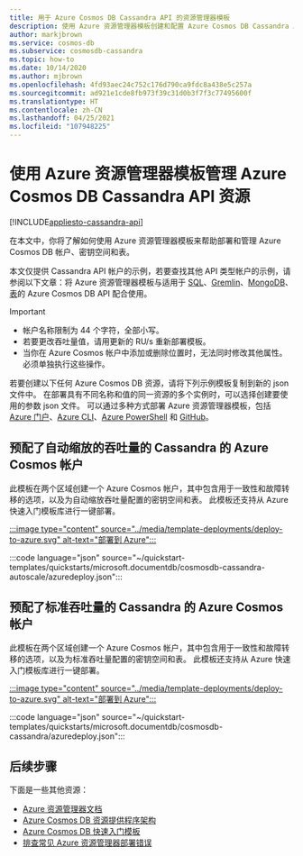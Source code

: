 ```yaml
---
title: 用于 Azure Cosmos DB Cassandra API 的资源管理器模板
description: 使用 Azure 资源管理器模板创建和配置 Azure Cosmos DB Cassandra API。
author: markjbrown
ms.service: cosmos-db
ms.subservice: cosmosdb-cassandra
ms.topic: how-to
ms.date: 10/14/2020
ms.author: mjbrown
ms.openlocfilehash: 4fd93aec24c752c176d790ca9fdc8a438e5c257a
ms.sourcegitcommit: ad921e1cde8fb973f39c31d0b3f7f3c77495600f
ms.translationtype: HT
ms.contentlocale: zh-CN
ms.lasthandoff: 04/25/2021
ms.locfileid: "107948225"
---
```

# <a name="manage-azure-cosmos-db-cassandra-api-resources-using-azure-resource-manager-templates"></a>使用 Azure 资源管理器模板管理 Azure Cosmos DB Cassandra API 资源
[!INCLUDE[appliesto-cassandra-api](includes/appliesto-cassandra-api.md)]

在本文中，你将了解如何使用 Azure 资源管理器模板来帮助部署和管理 Azure Cosmos DB 帐户、密钥空间和表。

本文仅提供 Cassandra API 帐户的示例，若要查找其他 API 类型帐户的示例，请参阅以下文章：将 Azure 资源管理器模板与适用于 [SQL](templates-samples-sql.md)、[Gremlin](templates-samples-gremlin.md)、[MongoDB](templates-samples-mongodb.md)、[表](templates-samples-table.md)的 Azure Cosmos DB API 配合使用。

> [!IMPORTANT]
>
> * 帐户名称限制为 44 个字符，全部小写。
> * 若要更改吞吐量值，请用更新的 RU/s 重新部署模板。
> * 当你在 Azure Cosmos 帐户中添加或删除位置时，无法同时修改其他属性。 必须单独执行这些操作。

若要创建以下任何 Azure Cosmos DB 资源，请将下列示例模板复制到新的 json 文件中。 在部署具有不同名称和值的同一资源的多个实例时，可以选择创建要使用的参数 json 文件。 可以通过多种方式部署 Azure 资源管理器模板，包括 [Azure 门户](../azure-resource-manager/templates/deploy-portal.md)、[Azure CLI](../azure-resource-manager/templates/deploy-cli.md)、[Azure PowerShell](../azure-resource-manager/templates/deploy-powershell.md) 和 [GitHub](../azure-resource-manager/templates/deploy-to-azure-button.md)。

<a id="create-autoscale"></a>

## <a name="azure-cosmos-account-for-cassandra-with-autoscale-provisioned-throughput"></a>预配了自动缩放的吞吐量的 Cassandra 的 Azure Cosmos 帐户

此模板在两个区域创建一个 Azure Cosmos 帐户，其中包含用于一致性和故障转移的选项，以及为自动缩放吞吐量配置的密钥空间和表。 此模板还支持从 Azure 快速入门模板库进行一键部署。

[:::image type="content" source="../media/template-deployments/deploy-to-azure.svg" alt-text="部署到 Azure":::](https://portal.azure.com/#create/Microsoft.Template/uri/https%3A%2F%2Fraw.githubusercontent.com%2FAzure%2Fazure-quickstart-templates%2Fmaster%2Fquickstarts%2Fmicrosoft.documentdb%2Fcosmosdb-cassandra-autoscale%2Fazuredeploy.json)

:::code language="json" source="~/quickstart-templates/quickstarts/microsoft.documentdb/cosmosdb-cassandra-autoscale/azuredeploy.json":::

<a id="create-manual"></a>

## <a name="azure-cosmos-account-for-cassandra-with-standard-provisioned-throughput"></a>预配了标准吞吐量的 Cassandra 的 Azure Cosmos 帐户

此模板在两个区域创建一个 Azure Cosmos 帐户，其中包含用于一致性和故障转移的选项，以及为标准吞吐量配置的密钥空间和表。 此模板还支持从 Azure 快速入门模板库进行一键部署。

[:::image type="content" source="../media/template-deployments/deploy-to-azure.svg" alt-text="部署到 Azure":::](https://portal.azure.com/#create/Microsoft.Template/uri/https%3A%2F%2Fraw.githubusercontent.com%2FAzure%2Fazure-quickstart-templates%2Fmaster%2Fquickstarts%2Fmicrosoft.documentdb%2Fcosmosdb-cassandra%2Fazuredeploy.json)

:::code language="json" source="~/quickstart-templates/quickstarts/microsoft.documentdb/cosmosdb-cassandra/azuredeploy.json":::

## <a name="next-steps"></a>后续步骤

下面是一些其他资源：

* [Azure 资源管理器文档](../azure-resource-manager/index.yml)
* [Azure Cosmos DB 资源提供程序架构](/azure/templates/microsoft.documentdb/allversions)
* [Azure Cosmos DB 快速入门模板](https://azure.microsoft.com/resources/templates/?resourceType=Microsoft.DocumentDB&pageNumber=1&sort=Popular)
* [排查常见 Azure 资源管理器部署错误](../azure-resource-manager/templates/common-deployment-errors.md)
